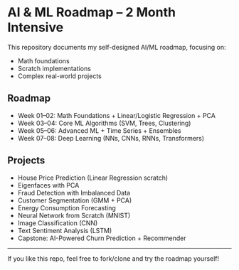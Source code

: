 # AI & ML Roadmap – 2 Month Intensive

This repository documents my self-designed AI/ML roadmap, focusing on:
- Math foundations  
- Scratch implementations  
- Complex real-world projects  

## Roadmap
- Week 01–02: Math Foundations + Linear/Logistic Regression + PCA  
- Week 03–04: Core ML Algorithms (SVM, Trees, Clustering)  
- Week 05–06: Advanced ML + Time Series + Ensembles  
- Week 07–08: Deep Learning (NNs, CNNs, RNNs, Transformers)  

## Projects
- House Price Prediction (Linear Regression scratch)
- Eigenfaces with PCA
- Fraud Detection with Imbalanced Data
- Customer Segmentation (GMM + PCA)
- Energy Consumption Forecasting
- Neural Network from Scratch (MNIST)
- Image Classification (CNN)
- Text Sentiment Analysis (LSTM)
- Capstone: AI-Powered Churn Prediction + Recommender

---
If you like this repo, feel free to fork/clone and try the roadmap yourself!

